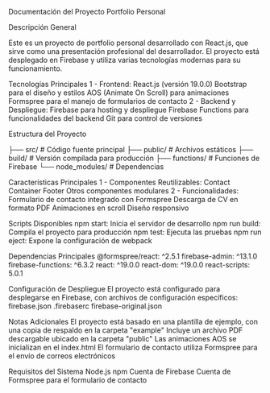 Documentación del Proyecto Portfolio Personal

Descripción General

Este es un proyecto de portfolio personal desarrollado con React.js, que sirve como una presentación profesional del desarrollador. El proyecto está desplegado en Firebase y utiliza varias tecnologías modernas para su funcionamiento.

Tecnologías Principales
1 - Frontend:
    React.js (versión 19.0.0)
    Bootstrap para el diseño y estilos
    AOS (Animate On Scroll) para animaciones
    Formspree para el manejo de formularios de contacto
2 - Backend y Despliegue:
    Firebase para hosting y despliegue
    Firebase Functions para funcionalidades del backend
    Git para control de versiones

Estructura del Proyecto

├── src/               # Código fuente principal
├── public/           # Archivos estáticos
├── build/            # Versión compilada para producción
├── functions/        # Funciones de Firebase
└── node_modules/     # Dependencias

Características Principales
1 - Componentes Reutilizables:
    Contact
    Container
    Footer
    Otros componentes modulares
2 - Funcionalidades:
    Formulario de contacto integrado con Formspree
    Descarga de CV en formato PDF
    Animaciones en scroll
    Diseño responsivo

Scripts Disponibles
    npm start: Inicia el servidor de desarrollo
    npm run build: Compila el proyecto para producción
    npm test: Ejecuta las pruebas
    npm run eject: Expone la configuración de webpack

Dependencias Principales
    @formspree/react: ^2.5.1
    firebase-admin: ^13.1.0
    firebase-functions: ^6.3.2
    react: ^19.0.0
    react-dom: ^19.0.0
    react-scripts: 5.0.1

Configuración de Despliegue
El proyecto está configurado para desplegarse en Firebase, con archivos de configuración específicos:
    firebase.json
    .firebaserc
    firebase-original.json

Notas Adicionales
    El proyecto está basado en una plantilla de ejemplo, con una copia de respaldo en la carpeta "example"
    Incluye un archivo PDF descargable ubicado en la carpeta "public"
    Las animaciones AOS se inicializan en el index.html
    El formulario de contacto utiliza Formspree para el envío de correos electrónicos

Requisitos del Sistema
    Node.js
    npm
    Cuenta de Firebase
    Cuenta de Formspree para el formulario de contacto
    